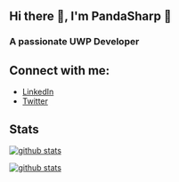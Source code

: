 ## Hi there 👋, I'm PandaSharp 🐼
### A passionate UWP Developer

## Connect with me:
- [LinkedIn](https://www.linkedin.com/in/emilianomagliocca/)
- [Twitter](https://twitter.com/PandaSharp_)

## Stats

[![github stats](https://github-readme-stats.vercel.app/api/top-langs?username=Panda-Sharp)](https://github.com/Panda-Sharp)

[![github stats](https://github-readme-stats.vercel.app/api?username=Panda-Sharp)](https://github.com/Panda-Sharp)

<!--
**emiliano84/emiliano84** is a ✨ _special_ ✨ repository because its `README.md` (this file) appears on your GitHub profile.

Here are some ideas to get you started:

- 🔭 I’m currently working on ...
- 🌱 I’m currently learning ...
- 👯 I’m looking to collaborate on ...
- 🤔 I’m looking for help with ...
- 💬 Ask me about ...
- 📫 How to reach me: ...
- 😄 Pronouns: ...
- ⚡ Fun fact: ...
-->

